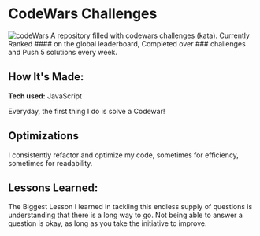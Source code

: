 # CodeWars Challenges
<img src="https://www.codewars.com/users/manuelbarreiro9/badges/large" alt="codeWars"/>
A repository filled with codewars challenges (kata). Currently Ranked #### on the global leaderboard, Completed over ### challenges and Push 5 solutions every week.

## How It's Made:

**Tech used:** JavaScript

Everyday, the first thing I do is solve a Codewar!

## Optimizations

I consistently refactor and optimize my code, sometimes for efficiency, sometimes for readability.

## Lessons Learned:

The Biggest Lesson I learned in tackling this endless supply of questions is understanding that there is a long way to go. Not being able to answer a question is okay, as long as you take the initiative to improve.
